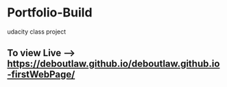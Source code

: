 # Portfolio-Build
udacity class project

## To view Live --> https://deboutlaw.github.io/deboutlaw.github.io-firstWebPage/
